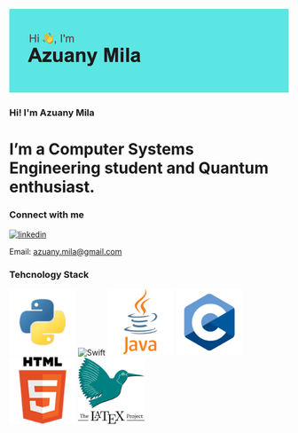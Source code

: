 [![MasterHead](header.png)](https://github.com/azu-any)

### Hi! I'm Azuany Mila 

# I’m a Computer Systems Engineering student and Quantum enthusiast. 



### Connect with me
[![linkedin](https://img.shields.io/badge/LinkedIn-0077B5?style=for-the-badge&logo=linkedin&logoColor=white)][in]

Email: azuany.mila@gmail.com

### Tehcnology Stack
<img alt="Python" src="https://raw.githubusercontent.com/github/explore/80688e429a7d4ef2fca1e82350fe8e3517d3494d/topics/python/python.png" height="120"/> <img alt="Swift" src="https://www.swift.org/assets/images/swift.svg" height="100"/> <img alt="Java" src="https://raw.githubusercontent.com/github/explore/5b3600551e122a3277c2c5368af2ad5725ffa9a1/topics/java/java.png" height="120"/> <img alt="C" src="https://raw.githubusercontent.com/github/explore/f3e22f0dca2be955676bc70d6214b95b13354ee8/topics/c/c.png" height="120"/> <img alt="HTML" src="https://raw.githubusercontent.com/github/explore/80688e429a7d4ef2fca1e82350fe8e3517d3494d/topics/html/html.png" height="120"/> 
<img alt="LaTeX" src="https://raw.githubusercontent.com/github/explore/80688e429a7d4ef2fca1e82350fe8e3517d3494d/topics/latex/latex.png" height="120"/> 

<!--[![Azuany's GitHub stats](https://github-readme-stats.vercel.app/api?username=azu-any&show_icons=true&theme=tokyonight&border_radius=5&hide_border=true&card_width=500&background=56%2C0EEBE9%2C078BEB&rank_icon=github)](https://github.com/azu-any/github-readme-stats)  

![Top Langs](https://github-readme-stats.vercel.app/api/top-langs/?username=azu-any&layout=compact&theme=tokyonight&hide_border=true&border_radius=5&card_width=500&background=56%2C0EEBE9%2C078BEB)

![GitHub Streak](https://github-readme-streak-stats.herokuapp.com?user=azu-any&theme=ocean-gradient&hide_border=true&border_radius=5&card_width=500&background=56%2C0EEBE9%2C078BEB)


<!-- [![Readme Card](https://github-readme-stats.vercel.app/api/pin/?username=azu-any&repo=github-readme-stats)](https://github.com/azu-any/github-readme-stats)

**azu-any/azu-any** is a ✨ _special_ ✨ repository because its `README.md` (this file) appears on your GitHub profile.

Here are some ideas to get you started:

- 🔭 I’m currently working on ...
- 🌱 I’m currently learning ...
- 👯 I’m looking to collaborate on ...
- 🤔 I’m looking for help with ...
- 💬 Ask me about ...
- 📫 How to reach me: ...
- 😄 Pronouns: ...
- ⚡ Fun fact: ...
-->
[in]: http://www.linkedin.com/in/azuany-mila
